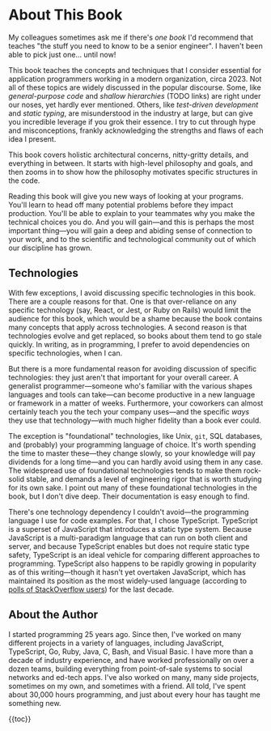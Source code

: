 # About This Book

My colleagues sometimes ask me if there's _one book_ I'd recommend that teaches "the stuff you need to know to be a senior engineer". I haven't been able to pick just one... until now!

This book teaches the concepts and techniques that I consider essential for application programmers working in a modern organization, circa 2023. Not all of these topics are widely discussed in the popular discourse. Some, like _general-purpose code_ and _shallow hierarchies_ (TODO links) are right under our noses, yet hardly ever mentioned. Others, like _test-driven development_ and _static typing_, are misunderstood in the industry at large, but can give you incredible leverage if you grok their essence. I try to cut through hype and misconceptions, frankly acknowledging the strengths and flaws of each idea I present.

This book covers holistic architectural concerns, nitty-gritty details, and everything in between. It starts with high-level philosophy and goals, and then zooms in to show how the philosophy motivates specific structures in the code.

Reading this book will give you new ways of looking at your programs. You'll learn to head off many potential problems before they impact production. You'll be able to explain to your teammates why you make the technical choices you do. And you will gain—and this is perhaps the most important thing—you will gain a deep and abiding sense of connection to your work, and to the scientific and technological community out of which our discipline has grown.

## Technologies

With few exceptions, I avoid discussing specific technologies in this book. There are a couple reasons for that. One is that over-reliance on any specific technology (say, React, or Jest, or Ruby on Rails) would limit the audience for this book, which would be a shame because the book contains many concepts that apply across technologies. A second reason is that technologies evolve and get replaced, so books about them tend to go stale quickly. In writing, as in programming, I prefer to avoid dependencies on specific technologies, when I can.

But there is a more fundamental reason for avoiding discussion of specific technologies: they just aren't that important for your overall career. A generalist programmer—someone who's familiar with the various shapes languages and tools can take—can become productive in a new language or framework in a matter of weeks.  Furthermore, your coworkers can almost certainly teach you the tech your company uses—and the specific _ways_ they use that technology—with much higher fidelity than a book ever could.

The exception is "foundational" technologies, like Unix, `git`, SQL databases, and (probably) your programming language of choice. It's worth spending the time to master these—they change slowly, so your knowledge will pay dividends for a long time—and you can hardly avoid using them in any case. The widespread use of foundational technologies tends to make them rock-solid stable, and demands a level of engineering rigor that is worth studying for its own sake. I point out many of these foundational technologies in the book, but I don't dive deep. Their documentation is easy enough to find.

There's one technology dependency I couldn't avoid—the programming language I use for code examples. For that, I chose TypeScript. TypeScript is a superset of JavaScript that introduces a static type system. Because JavaScript is a multi-paradigm language that can run on both client and server, and because TypeScript enables but does not require static type safety, TypeScript is an ideal vehicle for comparing different approaches to programming. TypeScript also happens to be rapidly growing in popularity as of this writing—though it hasn't yet overtaken JavaScript, which has maintained its position as the most widely-used language (according to [polls of StackOverflow users](https://insights.stackoverflow.com/survey/2020#most-popular-technologies)) for the last decade.

## About the Author

I started programming 25 years ago. Since then, I've worked on many different projects in a variety of languages, including JavaScript, TypeScript, Go, Ruby, Java, C, Bash, and Visual Basic. I have more than a decade of industry experience, and have worked professionally on over a dozen teams, building everything from point-of-sale systems to social networks and ed-tech apps. I've also worked on many, many side projects, sometimes on my own, and sometimes with a friend. All told, I've spent about 30,000 hours programming, and just about every hour has taught me something new.

{{toc}}
